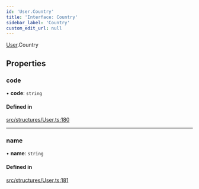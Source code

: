 ```yaml
---
id: 'User.Country'
title: 'Interface: Country'
sidebar_label: 'Country'
custom_edit_url: null
---
```


[User](../namespaces/User.md).Country

## Properties

### code

• **code**: `string`

#### Defined in

[src/structures/User.ts:180](https://github.com/newtykins/affinity/blob/37745b2/src/structures/User.ts#L180)

---

### name

• **name**: `string`

#### Defined in

[src/structures/User.ts:181](https://github.com/newtykins/affinity/blob/37745b2/src/structures/User.ts#L181)
